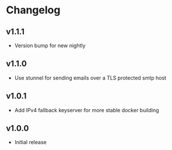 # Changelog

## v1.1.1

* Version bump for new nightly

## v1.1.0

* Use stunnel for sending emails over a TLS protected smtp host

## v1.0.1

* Add IPv4 fallback keyserver for more stable docker building

## v1.0.0

* Initial release
